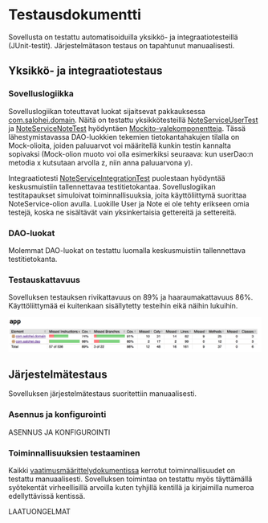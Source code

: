 # Testausdokumentti

Sovellusta on testattu automatisoiduilla yksikkö- ja integraatiotesteillä (JUnit-testit). Järjestelmätason testaus on tapahtunut manuaalisesti.

## Yksikkö- ja integraatiotestaus

### Sovelluslogiikka

Sovelluslogiikan toteuttavat luokat sijaitsevat pakkauksessa [com.salohei.domain](https://github.com/tsalohei/bike-tracker/tree/master/src/main/java/com/salohei/domain). Näitä on testattu yksikkötesteillä [NoteServiceUserTest](https://github.com/tsalohei/bike-tracker/blob/master/src/test/java/com/salohei/domain/NoteServiceUserTest.java) ja [NoteServiceNoteTest](https://github.com/tsalohei/bike-tracker/blob/master/src/test/java/com/salohei/domain/NoteServiceNoteTest.java) hyödyntäen [Mockito-valekomponentteja](https://site.mockito.org/). Tässä lähestymistavassa DAO-luokkien tekemien tietokantahakujen tilalla on Mock-olioita, joiden paluuarvot voi määritellä kunkin testin kannalta sopivaksi (Mock-olion muoto voi olla esimerkiksi seuraava: kun userDao:n metodia x kutsutaan arvolla z, niin anna paluuarvona y). 

Integraatiotesti [NoteServiceIntegrationTest](https://github.com/tsalohei/bike-tracker/blob/master/src/test/java/com/salohei/domain/NoteServiceIntegrationTest.java) puolestaan hyödyntää keskusmuistiin tallennettavaa testitietokantaa. Sovelluslogiikan testitapaukset simuloivat toiminnallisuuksia, joita käyttöliittymä suorittaa NoteService-olion avulla. Luokille User ja Note ei ole tehty erikseen omia testejä, koska ne sisältävät vain yksinkertaisia gettereitä ja settereitä.  

### DAO-luokat

Molemmat DAO-luokat on testattu luomalla keskusmuistiin tallennettava testitietokanta.

### Testauskattavuus

Sovelluksen testauksen rivikattavuus on 89% ja haaraumakattavuus 86%. Käyttöliittymää ei kuitenkaan sisällytetty testeihin eikä näihin lukuihin. 

![Testauskattavuus](https://raw.githubusercontent.com/tsalohei/bike-tracker/master/dokumentaatio/kuvat/testauskattavuus.png "Testauskattavuus")

## Järjestelmätestaus

Sovelluksen järjestelmätestaus suoritettiin manuaalisesti.

### Asennus ja konfigurointi

ASENNUS JA KONFIGUROINTI

### Toiminnallisuuksien testaaminen

Kaikki [vaatimusmäärittelydokumentissa](https://github.com/tsalohei/bike-tracker/blob/master/dokumentaatio/vaatimusmaarittely.md) kerrotut toiminnallisuudet on testattu manuaalisesti. Sovelluksen toimintaa on testattu myös täyttämällä syötekentät virheellisillä arvoilla kuten tyhjillä kentillä ja kirjaimilla numeroa edellyttävissä kentissä.

LAATUONGELMAT 

